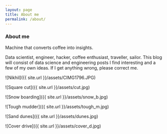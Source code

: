 ```yaml
---
layout: page
title: About me
permalink: /about/
---
```

### About me

Machine that converts coffee into insights.

Data scientist, engineer, hacker, coffee enthusiast, traveller, sailor. This blog will consist of data science and engineering posts I find interesting and a few of my own ideas. If I get anything wrong, please correct me.

![Nikhil]({{ site.url }}/assets/CIMG1796.JPG)

![Square cut]({{ site.url }}/assets/cut.jpg)

![Snow boarding]({{ site.url }}/assets/snow_b.jpg)

![Tough mudder]({{ site.url }}/assets/tough_m.jpg)

![Sand dunes]({{ site.url }}/assets/dunes.jpg)

![Cover drive]({{ site.url }}/assets/cover_d.jpg)
